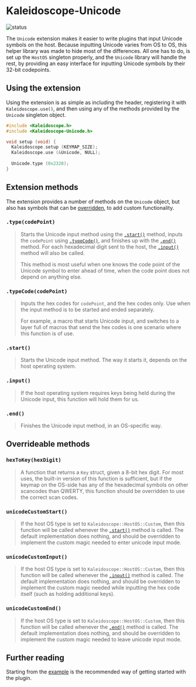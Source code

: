 # Kaleidoscope-Unicode

![status][st:stable]

 [st:stable]: https://img.shields.io/badge/stable-✔-black.png?style=flat&colorA=44cc11&colorB=494e52
 [st:broken]: https://img.shields.io/badge/broken-X-black.png?style=flat&colorA=e05d44&colorB=494e52
 [st:experimental]: https://img.shields.io/badge/experimental----black.png?style=flat&colorA=dfb317&colorB=494e52

The `Unicode` extension makes it easier to write plugins that input Unicode
symbols on the host. Because inputting Unicode varies from OS to OS, this helper
library was made to hide most of the differences. All one has to do, is set up
the `HostOS` singleton properly, and the `Unicode` library will handle the rest,
by providing an easy interface for inputting Unicode symbols by their 32-bit
codepoints.

## Using the extension

Using the extension is as simple as including the header, registering it with
`Kaleidoscope.use()`, and then using any of the methods provided by the `Unicode`
singleton object.

```c++
#include <Kaleidoscope.h>
#include <Kaleidoscope-Unicode.h>

void setup (void) {
  Kaleidoscope.setup (KEYMAP_SIZE);
  Kaleidoscope.use (&Unicode, NULL);
  
  Unicode.type (0x2328);
}
```

## Extension methods

The extension provides a number of methods on the `Unicode` object, but also has
symbols that can be [overridden](#overrideable-methods), to add custom
functionality.

### `.type(codePoint)`

> Starts the Unicode input method using the [`.start()`](#start) method, inputs
> the `codePoint` using [`.typeCode()`](#typeCode), and finishes up with
> the [`.end()`](#end) method. For each hexadecimal digit sent to the host,
> the [`.input()`](#input) method will also be called.
>
> This method is most useful when one knows the code point of the Unicode symbol
> to enter ahead of time, when the code point does not depend on anything else.

### `.typeCode(codePoint)`

> Inputs the hex codes for `codePoint`, and the hex codes only. Use when the
> input method is to be started and ended separately.
>
> For example, a macro that starts Unicode input, and switches to a layer full
> of macros that send the hex codes is one scenario where this function is of
> use.

### `.start()`

> Starts the Unicode input method. The way it starts it, depends on the host
> operating system.

### `.input()`

> If the host operating system requires keys being held during the Unicode
> input, this function will hold them for us.

### `.end()`

> Finishes the Unicode input method, in an OS-specific way.

## Overrideable methods

### `hexToKey(hexDigit)`

> A function that returns a `Key` struct, given a 8-bit hex digit. For most
> uses, the built-in version of this function is sufficient, but if the keymap
> on the OS-side has any of the hexadecimal symbols on other scancodes than
> QWERTY, this function should be overridden to use the correct scan codes.

### `unicodeCustomStart()`

> If the host OS type is set to `Kaleidoscope::HostOS::Custom`, then this function will
> be called whenever the [`.start()`](#start) method is called. The default
> implementation does nothing, and should be overridden to implement the custom
> magic needed to enter unicode input mode.

### `unicodeCustomInput()`

> If the host OS type is set to `Kaleidoscope::HostOS::Custom`, then this function will
> be called whenever the [`.input()`](#input) method is called. The default
> implementation does nothing, and should be overridden to implement the custom
> magic needed while inputting the hex code itself (such as holding additional
> keys).

### `unicodeCustomEnd()`

> If the host OS type is set to `Kaleidoscope::HostOS::Custom`, then this function will
> be called whenever the [`.end()`](#end) method is called. The default
> implementation does nothing, and should be overridden to implement the custom
> magic needed to leave unicode input mode.

## Further reading

Starting from the [example][plugin:example] is the recommended way of getting
started with the plugin.

 [plugin:example]: https://github.com/keyboardio/Kaleidoscope-Unicode/blob/master/examples/Unicode/Unicode.ino
